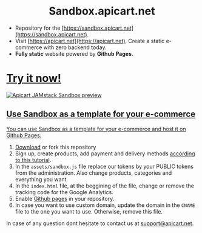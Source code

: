 <h1 align="center">
    Sandbox.apicart.net
</h1>

- Repository for the [https://sandbox.apicart.net](https://sandbox.apicart.net).
- Visit [https://apicart.net](https://apicart.net). Create a static e-commerce with zero backend today.
- **Fully static** website powered by **Github Pages**.

<h1><a href="https://sandbox.apicart.net">Try it now!</a></h1>
<a href="https://sandbox.apicart.net">
<img src="https://raw.githubusercontent.com/apicart/sandbox.apicart.net/master/assets/images/sandbox-screenshot.png" alt="Apicart JAMstack Sandbox preview"
</a>

## Use Sandbox as a template for your e-commerce
You can use Sandbox as a template for your e-commerce and host it on Github Pages:
1. [Download](https://github.com/apicart/sandbox.apicart.net/archive/master.zip) or fork this repository
2. Sign up, create products, add payment and delivery methods [according to this tutorial](https://apicart.net/en-us/product/apicart-store/getting-started/installation/).
2. In the `assets/sandbox.js` file replace our tokens by your PUBLIC tokens from the administration. Also change products, categories and everything you want
3. In the `index.html` file, at the beggining of the file, change or remove the tracking code for the Google Analytics.
4. Enable [Github pages](https://pages.github.com/) in your repository.
5. In case you want to use custom domain, update the domain in the `CNAME` file to the one you want to use. Otherwise, remove this file.

In case of any question dont hesitate to contact us at support@apicart.net.
